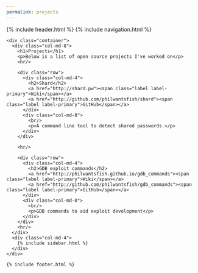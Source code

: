 ```yaml
---
permalink: projects
---
```

<html>
  {% include header.html %}
  <body>
    {% include navigation.html %}

    <div class="container">
      <div class="col-md-8">
        <h1>Projects</h1>
        <p>Below is a list of open source projects I've worked on</p>
        <hr/>

        <div class="row">
          <div class="col-md-4">
            <h2>Shard</h2>
            <a href="http://shard.pw"><span class="label label-primary">Wiki</span></a>
            <a href="http://github.com/philwantsfish/shard"><span class="label label-primary">GitHub</span></a>
          </div>
          <div class="col-md-8">
            <br/>
            <p>A command line tool to detect shared passwords.</p>
          </div>
        </div>

        <hr/>

        <div class="row">
          <div class="col-md-4">
            <h2>GDB exploit commands</h2>
            <a href="http://philwantsfish.github.io/gdb_commands"><span class="label label-primary">Wiki</span></a>
            <a href="http://github.com/philwantsfish/gdb_commands"><span class="label label-primary">GitHub</span></a>
          </div>
          <div class="col-md-8">
            <br/>
            <p>GDB commands to aid exploit development</p>
          </div>
        </div>
        <hr/>
      </div>
      <div class="col-md-4">
        {% include sidebar.html %}
      </div>
    </div>

    {% include footer.html %}
  </body>
</html>
